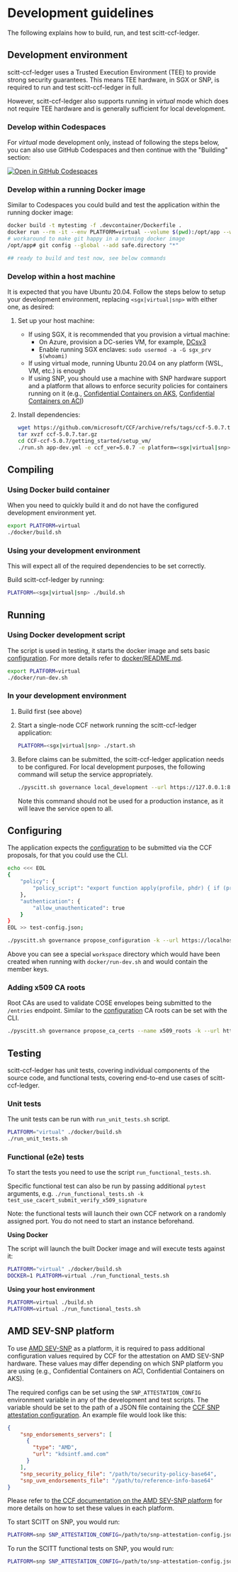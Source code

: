 # Development guidelines 

The following explains how to build, run, and test scitt-ccf-ledger.

## Development environment

scitt-ccf-ledger uses a Trusted Execution Environment (TEE) to provide strong security guarantees.
This means TEE hardware, in SGX or SNP, is required to run and test scitt-ccf-ledger in full.

However, scitt-ccf-ledger also supports running in *virtual* mode which does not require TEE hardware
and is generally sufficient for local development.

### Develop within Codespaces

For *virtual* mode development only, instead of following the steps below, you can also use GitHub Codespaces and then continue with the "Building" section: 

[![Open in GitHub Codespaces](https://github.com/codespaces/badge.svg)](https://github.com/codespaces/new?hide_repo_select=true&ref=main&repo=562968818&machine=standardLinux32gb&devcontainer_path=.devcontainer%2Fdevcontainer.json&location=WestEurope)

### Develop within a running Docker image

Similar to Codespaces you could build and test the application within the running docker image:

```sh
docker build -t mytestimg -f .devcontainer/Dockerfile .
docker run --rm -it --env PLATFORM=virtual --volume $(pwd):/opt/app --workdir /opt/app --entrypoint /bin/bash mytestimg
# workaround to make git happy in a running docker image
/opt/app# git config --global --add safe.directory "*"

## ready to build and test now, see below commands
```

### Develop within a host machine

It is expected that you have Ubuntu 20.04. Follow the steps below to setup your development environment, replacing `<sgx|virtual|snp>` with either one, as desired:

1. Set up your host machine: 
    - If using SGX, it is recommended that you provision a virtual machine:
      - On Azure, provision a DC-series VM, for example, [DCsv3](https://learn.microsoft.com/en-us/azure/virtual-machines/dcv3-series)
      - Enable running SGX enclaves: `sudo usermod -a -G sgx_prv $(whoami)`
    - If using virtual mode, running Ubuntu 20.04 on any platform (WSL, VM, etc.) is enough
    - If using SNP, you should use a machine with SNP hardware support and a platform that allows to enforce security policies for containers running on it (e.g., [Confidential Containers on AKS](https://learn.microsoft.com/en-us/azure/aks/confidential-containers-overview), [Confidential Containers on ACI](https://learn.microsoft.com/en-us/azure/container-instances/container-instances-confidential-overview))

2. Install dependencies:
    ```sh
    wget https://github.com/microsoft/CCF/archive/refs/tags/ccf-5.0.7.tar.gz
    tar xvzf ccf-5.0.7.tar.gz
    cd CCF-ccf-5.0.7/getting_started/setup_vm/
    ./run.sh app-dev.yml -e ccf_ver=5.0.7 -e platform=<sgx|virtual|snp> -e clang_version=<11|15>
    ```

## Compiling

### Using Docker build container

When you need to quickly build it and do not have the configured development environment yet.

```sh
export PLATFORM=virtual
./docker/build.sh
```

### Using your development environment

This will expect all of the required dependencies to be set correctly.

Build scitt-ccf-ledger by running:

```sh
PLATFORM=<sgx|virtual|snp> ./build.sh
```

## Running

### Using Docker development script

The script is used in testing, it starts the docker image and sets basic [configuration](docs/configuration.md). For more details refer to [docker/README.md](./docker/README.md).

```sh
export PLATFORM=virtual
./docker/run-dev.sh
```

### In your development environment

1. Build first (see above)

2. Start a single-node CCF network running the scitt-ccf-ledger application:

    ```sh
    PLATFORM=<sgx|virtual|snp> ./start.sh
    ```

3. Before claims can be submitted, the scitt-ccf-ledger application needs to be configured. For local
   development purposes, the following command will setup the service appropriately.
   
   ```sh
   ./pyscitt.sh governance local_development --url https://127.0.0.1:8000
   ```

   Note this command should not be used for a production instance, as it will leave the service
   open to all.

## Configuring

The application expects the [configuration](docs/configuration.md) to be submitted via the CCF proposals, for that you could use the CLI.

```sh
echo <<< EOL
{
    "policy": {
        "policy_script": "export function apply(profile, phdr) { if (profile !== 'IETF') { return 'Unexpected profile'; } if (!phdr.issuer) {return 'Issuer not found'} if (phdr.issuer !== 'did:x509:0:sha256:HnwZ4lezuxq/GVcl/Sk7YWW170qAD0DZBLXilXet0jg=::eku:1.3.6.1.4.1.311.10.3.13') { return 'Invalid issuer'; } }"
    },
    "authentication": {
        "allow_unauthenticated": true
    }
}
EOL >> test-config.json;

./pyscitt.sh governance propose_configuration -k --url https://localhost:8000 --member-key workspace/member0_privk.pem --member-cert workspace/member0_cert.pem --configuration test-config.json
```

Above you can see a special `workspace` directory which would have been created when running with `docker/run-dev.sh` and would contain the member keys.

### Adding x509 CA roots

Root CAs are used to validate COSE envelopes being submitted to the `/entries` endpoint. Similar to the [configuration](docs/configuration.md) CA roots can be set with the CLI.

```sh
./pyscitt.sh governance propose_ca_certs --name x509_roots -k --url https://localhost:8000 --member-key workspace/member0_privk.pem --member-cert workspace/member0_cert.pem --ca-certs myexpectedca.pem
```

## Testing

scitt-ccf-ledger has unit tests, covering individual components of the source code, and functional tests, covering end-to-end use cases of scitt-ccf-ledger.

### Unit tests

The unit tests can be run with `run_unit_tests.sh` script.

```sh
PLATFORM="virtual" ./docker/build.sh
./run_unit_tests.sh
```

### Functional (e2e) tests

To start the tests you need to use the script `run_functional_tests.sh`.

Specific functional test can also be run by passing additional `pytest` arguments, e.g. `./run_functional_tests.sh -k test_use_cacert_submit_verify_x509_signature`

Note: the functional tests will launch their own CCF network on a randomly assigned port. You do not need to start an instance beforehand.

**Using Docker**

The script will launch the built Docker image and will execute tests against it:

```sh
PLATFORM="virtual" ./docker/build.sh
DOCKER=1 PLATFORM=virtual ./run_functional_tests.sh
```

**Using your host environment**

```sh
PLATFORM=virtual ./build.sh
PLATFORM=virtual ./run_functional_tests.sh
```

## AMD SEV-SNP platform

To use [AMD SEV-SNP](https://microsoft.github.io/CCF/main/operations/platforms/snp.html) as a platform, it is required to pass additional configuration values required by CCF for the attestation on AMD SEV-SNP hardware. These values may differ depending on which SNP platform you are using (e.g., Confidential Containers on ACI, Confidential Containers on AKS).

The required configs can be set using the `SNP_ATTESTATION_CONFIG` environment variable in any of the development and test scripts. The variable should be set to the path of a JSON file containing the [CCF SNP attestation configuration](https://microsoft.github.io/CCF/main/operations/configuration.html#attestation). An example file would look like this:

```json
{
    "snp_endorsements_servers": [
      {
        "type": "AMD",
        "url": "kdsintf.amd.com"
      }
    ],
    "snp_security_policy_file": "/path/to/security-policy-base64",
    "snp_uvm_endorsements_file": "/path/to/reference-info-base64"
}
```

Please refer to [the CCF documentation on the AMD SEV-SNP platform](https://microsoft.github.io/CCF/main/operations/platforms/snp.html) for more details on how to set these values in each platform.

To start SCITT on SNP, you would run:

```sh
PLATFORM=snp SNP_ATTESTATION_CONFIG=/path/to/snp-attestation-config.json ./start.sh
```

To run the SCITT functional tests on SNP, you would run:

```sh
PLATFORM=snp SNP_ATTESTATION_CONFIG=/path/to/snp-attestation-config.json ./run_functional_tests.sh
```
